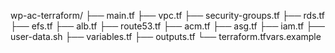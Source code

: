 wp-ac-terraform/
├── main.tf
├── vpc.tf
├── security-groups.tf
├── rds.tf
├── efs.tf
├── alb.tf
├── route53.tf
├── acm.tf
├── asg.tf
├── iam.tf
├── user-data.sh
├── variables.tf
├── outputs.tf
└── terraform.tfvars.example
